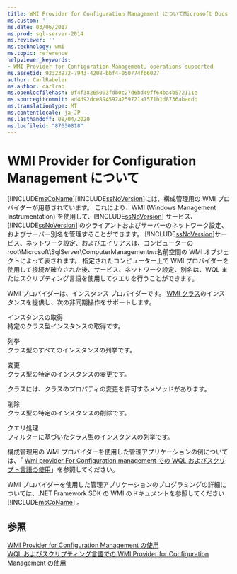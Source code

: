 ```yaml
---
title: WMI Provider for Configuration Management についてMicrosoft Docs
ms.custom: ''
ms.date: 03/06/2017
ms.prod: sql-server-2014
ms.reviewer: ''
ms.technology: wmi
ms.topic: reference
helpviewer_keywords:
- WMI Provider for Configuration Management, operations supported
ms.assetid: 92323972-7943-4208-bbf4-050774fb6027
author: CarlRabeler
ms.author: carlrab
ms.openlocfilehash: 0f4f38265093fdb0c27d6bd49ff64ba4b572111e
ms.sourcegitcommit: ad4d92dce894592a259721a1571b1d8736abacdb
ms.translationtype: MT
ms.contentlocale: ja-JP
ms.lasthandoff: 08/04/2020
ms.locfileid: "87630818"
---
```

# <a name="understanding-the-wmi-provider-for-configuration-management"></a>WMI Provider for Configuration Management について
  [!INCLUDE[msCoName](../../includes/msconame-md.md)][!INCLUDE[ssNoVersion](../../includes/ssnoversion-md.md)]には、構成管理用の WMI プロバイダーが用意されています。 これにより、WMI (Windows Management Instrumentation) を使用して、[!INCLUDE[ssNoVersion](../../includes/ssnoversion-md.md)] サービス、[!INCLUDE[ssNoVersion](../../includes/ssnoversion-md.md)] のクライアントおよびサーバーのネットワーク設定、およびサーバー別名を管理することができます。 [!INCLUDE[ssNoVersion](../../includes/ssnoversion-md.md)]サービス、ネットワーク設定、およびエイリアスは、コンピューターの root\Microsoft\SqlServer\ComputerManagement*nn*名前空間の WMI オブジェクトによって表されます。 指定されたコンピューター上で WMI プロバイダーを使用して接続が確立された後、サービス、ネットワーク設定、別名は、WQL またはスクリプティング言語を使用してクエリを行うことができます。  
  
 WMI プロバイダーは、インスタンス プロバイダーです。 [WMI クラス](../wmi-provider-configuration-classes/wmi-provider-for-configuration-management-classes.md)のインスタンスを提供し、次の非同期操作をサポートします。  
  
 インスタンスの取得  
 特定のクラス型インスタンスの取得です。  
  
 列挙  
 クラス型のすべてのインスタンスの列挙です。  
  
 変更  
 クラス型の特定のインスタンスの変更です。  
  
 クラスには、クラスのプロパティの変更を許可するメソッドがあります。  
  
 削除  
 クラス型の特定のインスタンスの削除です。  
  
 クエリ処理  
 フィルターに基づいたクラス型のインスタンスの列挙です。  
  
 構成管理用の WMI プロバイダーを使用した管理アプリケーションの例については、「 [Wmi provider For Configuration management での WQL およびスクリプト言語の使用](using-wql-and-scripting-languages-with-the-wmi-provider.md)」を参照してください。  
  
 WMI プロバイダーを使用した管理アプリケーションのプログラミングの詳細については、.NET Framework SDK の WMI のドキュメントを参照してください [!INCLUDE[msCoName](../../includes/msconame-md.md)] 。  
  
## <a name="see-also"></a>参照  
 [WMI Provider for Configuration Management の使用](working-with-the-wmi-provider-for-configuration-management.md)   
 [WQL およびスクリプティング言語での WMI Provider for Configuration Management の使用](using-wql-and-scripting-languages-with-the-wmi-provider.md)  
  
  
